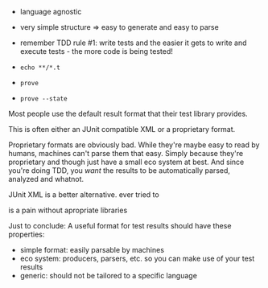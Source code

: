 <!-- 
.. title: Why I like TAP
.. slug: why-i-like-tap
.. date: 05/30/2014 08:53:39 PM UTC+02:00
.. tags: testing
.. link: 
.. description: Test Anything Protocol could and should be used by way more people.
.. type: text
-->

- language agnostic
- very simple structure => easy to generate and easy to parse
- remember TDD rule #1: write tests
  and the easier it gets to write and execute tests -
  the more code is being tested!

- `echo **/*.t`
- `prove`
- `prove --state`


Most people use the default result format that their test library provides.

This is often either an JUnit compatible XML or a proprietary format.

Proprietary formats are obviously bad.
While they're maybe easy to read by humans, machines can't parse them that easy.
Simply because they're proprietary and though just have a small eco system at best.
And since you're doing TDD, you *want* the results to be automatically parsed, analyzed and whatnot.

JUnit XML is a better alternative.
ever tried to

is a pain without apropriate libraries


Just to conclude: A useful format for test results should have these properties:

- simple format: easily parsable by machines
- eco system: producers, parsers, etc. so you can make use of your test results
- generic: should not be tailored to a specific language
